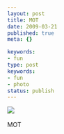 ```yaml
---
layout: post
title: MOT
date: 2009-03-21
published: true
meta: {}

keywords:
- fun
type: post
keywords:
- fun
- photo
status: publish
---
```

![](http://media.eick.us/2011/05/4Lbi8pbnElc3myuu8wF4wlfGo1_500.jpg)<br /><br />MOT
